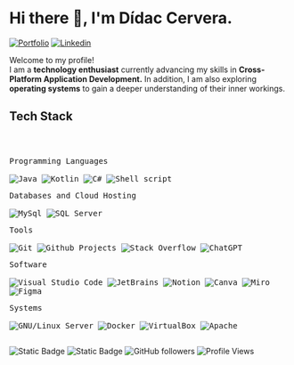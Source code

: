 <h1>Hi there 👋, I'm Dídac Cervera.</h1>

<!-- Header Links -->

[![Portfolio](https://img.shields.io/badge/-Portfolio-red?style=flat&logo=appveyor&logoColor=white)](https://bento.me/rwxce)
[![Linkedin](https://img.shields.io/badge/-LinkedIn-blue?style=flat&logo=Linkedin&logoColor=white)](https://www.linkedin.com/in/dcervera99/)

<!-- Short Bio -->
<p>Welcome to my profile! </br> I am a <b>technology enthusiast</b> currently advancing my skills in <b>Cross-Platform Application Development.</b> In addition, I am also exploring <b>operating systems</b> to gain a deeper understanding of their inner workings.</p>

<!-- Tech Stack -->
<h2>Tech Stack</h2>

<div>
	<p style="display: inline-block;">
	<p>
		<kbd>
			<kbd>Programming Languages</kbd>
			<br>
			<br>
			<img alt="Java" src="https://img.shields.io/badge/Java-05122A?logo=openjdk&style=flat">
			<img alt= "Kotlin" src="https://img.shields.io/badge/Kotlin-flat?style=flat&logo=kotlin&logoColor=white&labelColor=%23061227&color=%23061227">
			<img alt="C#" src="https://img.shields.io/badge/C%23-flat?style=flat&logo=c%2B%2B&logoColor=white&labelColor=%23061227&color=%23061227">
			<img alt="Shell script" src="https://img.shields.io/badge/Shell%20Script-05122A?style=flat&logo=gnu-bash&logoColor=white">
		</kbd>
	</p>
	<p>
		<kbd>
			<kbd>Databases and Cloud Hosting</kbd>
			<br>
			<br>
			<img alt="MySql" src="https://img.shields.io/badge/MySQL-05122A?style=flat&logo=MySql">
			<img alt="SQL Server" src="https://img.shields.io/badge/SQL%20Server-flat?style=flat&logo=databricks&labelColor=%23061227&color=%23061227">
		</kbd>
	</p>
	<p>
		<kbd>
			<kbd>Tools</kbd>
			<br>
			<br>
			<img alt="Git" src="https://img.shields.io/badge/Git-05122A?style=flat&logo=Git">
			<img alt="Github Projects" src="https://img.shields.io/badge/Github%20Projects-05122A?style=flat&logo=Github">
			<img alt="Stack Overflow" src="https://img.shields.io/badge/StackOverflow-05122A?style=flat&logo=StackOverflow">
			<img alt="ChatGPT" src="https://img.shields.io/badge/OpenAI-flat?style=flat&logo=openai&logoColor=white&labelColor=%23061227&color=%23061227">
		</kbd>
	</p>
		<p>
		<kbd>
			<kbd>Software</kbd>
			<br>
			<br>
			<img alt="Visual Studio Code" src="https://img.shields.io/badge/Visual%20Studio%20Code-05122A?style=flat&logo=vscodium">
			<img alt="JetBrains" src="https://img.shields.io/badge/JetBrains-flat?style=flat&logo=jetbrains&labelColor=%23061227&color=%23061227">
			<img alt="Notion" src="https://img.shields.io/badge/Notion-05122A?style=flat&logo=Notion">
			<img alt="Canva" src="https://img.shields.io/badge/Canva-05122A?style=flat&logo=Canva">
			<img alt="Miro" src="https://img.shields.io/badge/Miro-flat?style=flat&logo=miro&logoColor=white&labelColor=%23061227&color=%23061227">
			<img alt="Figma" src="https://img.shields.io/badge/Figma-flat?style=flat&logo=figma&labelColor=%23061227&color=%23061227">
		</kbd>
	</p>
	</p>
		<p>
		<kbd>
			<kbd>Systems</kbd>
			<br>
			<br>
			<img alt="GNU/Linux Server" src="https://img.shields.io/badge/GNU%2FLinux%20Server-flat?style=flat&logo=linux&logoColor=white&labelColor=%23061227&color=%23061227">
			<img alt="Docker" src="https://img.shields.io/badge/Docker-flat?style=flat&logo=docker&logoColor=white&labelColor=%23061227&color=%23061227">
			<img alt="VirtualBox" src="https://img.shields.io/badge/VirtualBox-flat?style=flat&logo=virtualbox&labelColor=%23061227&color=%23061227">
			<img alt="Apache" src="https://img.shields.io/badge/Apache-flat?style=flat&logo=apache&labelColor=%23061227&color=%23061227">
		</kbd>
	</p>
    </p>
</div>

<h2></h2>

<!-- Footer -->

![Static Badge](https://img.shields.io/badge/Thanks%20for%20visiting!-05122A)
![Static Badge](https://img.shields.io/badge/Star%20%E2%AD%90%20some%20repositories%20you%20find%20helpful!%20-05122A)
![GitHub followers](https://img.shields.io/github/followers/rwxce?style=flat&logo=github&color=05122A&labelColor=05122A)
![Profile Views](https://komarev.com/ghpvc/?username=rwxce&style=flat&labelolor=05122A&color=05122A)
